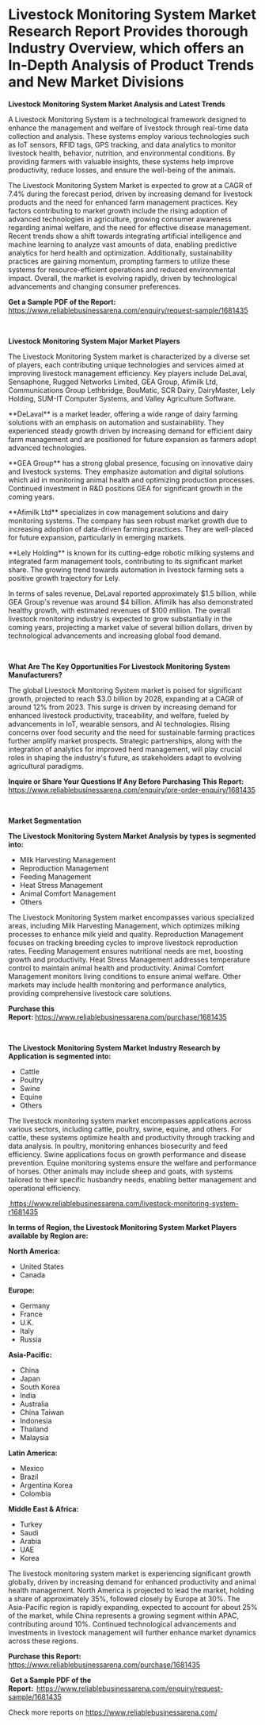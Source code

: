 <p><h1>Livestock Monitoring System Market Research Report Provides thorough Industry Overview, which offers an In-Depth Analysis of Product Trends and New Market Divisions</h1></p><p><strong>Livestock Monitoring System Market Analysis and Latest Trends</strong></p>
<p><p>A Livestock Monitoring System is a technological framework designed to enhance the management and welfare of livestock through real-time data collection and analysis. These systems employ various technologies such as IoT sensors, RFID tags, GPS tracking, and data analytics to monitor livestock health, behavior, nutrition, and environmental conditions. By providing farmers with valuable insights, these systems help improve productivity, reduce losses, and ensure the well-being of the animals.</p><p>The Livestock Monitoring System Market is expected to grow at a CAGR of 7.4% during the forecast period, driven by increasing demand for livestock products and the need for enhanced farm management practices. Key factors contributing to market growth include the rising adoption of advanced technologies in agriculture, growing consumer awareness regarding animal welfare, and the need for effective disease management. Recent trends show a shift towards integrating artificial intelligence and machine learning to analyze vast amounts of data, enabling predictive analytics for herd health and optimization. Additionally, sustainability practices are gaining momentum, prompting farmers to utilize these systems for resource-efficient operations and reduced environmental impact. Overall, the market is evolving rapidly, driven by technological advancements and changing consumer preferences.</p></p>
<p><strong>Get a Sample PDF of the Report:&nbsp;</strong> <a href="https://www.reliablebusinessarena.com/enquiry/request-sample/1681435?utm_campaign=2033&utm_medium=2&utm_source=Github&utm_content=ia&utm_term=02032025&utm_id=livestock-monitoring-system">https://www.reliablebusinessarena.com/enquiry/request-sample/1681435</a></p>
<p>&nbsp;</p>
<p><strong>Livestock Monitoring System Major Market Players</strong></p>
<p><p>The Livestock Monitoring System market is characterized by a diverse set of players, each contributing unique technologies and services aimed at improving livestock management efficiency. Key players include DeLaval, Sensaphone, Rugged Networks Limited, GEA Group, Afimilk Ltd, Communications Group Lethbridge, BouMatic, SCR Dairy, DairyMaster, Lely Holding, SUM-IT Computer Systems, and Valley Agriculture Software.</p><p>**DeLaval** is a market leader, offering a wide range of dairy farming solutions with an emphasis on automation and sustainability. They experienced steady growth driven by increasing demand for efficient dairy farm management and are positioned for future expansion as farmers adopt advanced technologies.</p><p>**GEA Group** has a strong global presence, focusing on innovative dairy and livestock systems. They emphasize automation and digital solutions which aid in monitoring animal health and optimizing production processes. Continued investment in R&D positions GEA for significant growth in the coming years.</p><p>**Afimilk Ltd** specializes in cow management solutions and dairy monitoring systems. The company has seen robust market growth due to increasing adoption of data-driven farming practices. They are well-placed for future expansion, particularly in emerging markets.</p><p>**Lely Holding** is known for its cutting-edge robotic milking systems and integrated farm management tools, contributing to its significant market share. The growing trend towards automation in livestock farming sets a positive growth trajectory for Lely.</p><p>In terms of sales revenue, DeLaval reported approximately $1.5 billion, while GEA Group's revenue was around $4 billion. Afimilk has also demonstrated healthy growth, with estimated revenues of $100 million. The overall livestock monitoring industry is expected to grow substantially in the coming years, projecting a market value of several billion dollars, driven by technological advancements and increasing global food demand.</p></p>
<p>&nbsp;</p>
<p><strong>What Are The Key Opportunities For Livestock Monitoring System Manufacturers?</strong></p>
<p><p>The global Livestock Monitoring System market is poised for significant growth, projected to reach $3.0 billion by 2028, expanding at a CAGR of around 12% from 2023. This surge is driven by increasing demand for enhanced livestock productivity, traceability, and welfare, fueled by advancements in IoT, wearable sensors, and AI technologies. Rising concerns over food security and the need for sustainable farming practices further amplify market prospects. Strategic partnerships, along with the integration of analytics for improved herd management, will play crucial roles in shaping the industry's future, as stakeholders adapt to evolving agricultural paradigms.</p></p>
<p><strong>Inquire or Share Your Questions If Any Before Purchasing This Report:</strong> <a href="https://www.reliablebusinessarena.com/enquiry/pre-order-enquiry/1681435?utm_campaign=2033&utm_medium=2&utm_source=Github&utm_content=ia&utm_term=02032025&utm_id=livestock-monitoring-system">https://www.reliablebusinessarena.com/enquiry/pre-order-enquiry/1681435</a></p>
<p>&nbsp;</p>
<p><strong>Market Segmentation</strong></p>
<p><strong>The Livestock Monitoring System Market Analysis by types is segmented into:</strong></p>
<p><ul><li>Milk Harvesting Management</li><li>Reproduction Management</li><li>Feeding Management</li><li>Heat Stress Management</li><li>Animal Comfort Management</li><li>Others</li></ul></p>
<p><p>The Livestock Monitoring System market encompasses various specialized areas, including Milk Harvesting Management, which optimizes milking processes to enhance milk yield and quality. Reproduction Management focuses on tracking breeding cycles to improve livestock reproduction rates. Feeding Management ensures nutritional needs are met, boosting growth and productivity. Heat Stress Management addresses temperature control to maintain animal health and productivity. Animal Comfort Management monitors living conditions to ensure animal welfare. Other markets may include health monitoring and performance analytics, providing comprehensive livestock care solutions.</p></p>
<p><strong>Purchase this Report:&nbsp;</strong><a href="https://www.reliablebusinessarena.com/purchase/1681435?utm_campaign=2033&utm_medium=2&utm_source=Github&utm_content=ia&utm_term=02032025&utm_id=livestock-monitoring-system">https://www.reliablebusinessarena.com/purchase/1681435</a></p>
<p>&nbsp;</p>
<p><strong>The Livestock Monitoring System Market Industry Research by Application is segmented into:</strong></p>
<p><ul><li>Cattle</li><li>Poultry</li><li>Swine</li><li>Equine</li><li>Others</li></ul></p>
<p><p>The livestock monitoring system market encompasses applications across various sectors, including cattle, poultry, swine, equine, and others. For cattle, these systems optimize health and productivity through tracking and data analysis. In poultry, monitoring enhances biosecurity and feed efficiency. Swine applications focus on growth performance and disease prevention. Equine monitoring systems ensure the welfare and performance of horses. Other animals may include sheep and goats, with systems tailored to their specific husbandry needs, enabling better management and operational efficiency.</p></p>
<p><a href="https://www.reliablebusinessarena.com/livestock-monitoring-system-r1681435?utm_campaign=2033&utm_medium=2&utm_source=Github&utm_content=ia&utm_term=02032025&utm_id=livestock-monitoring-system">&nbsp;https://www.reliablebusinessarena.com/livestock-monitoring-system-r1681435</a></p>
<p><strong>In terms of Region, the Livestock Monitoring System Market Players available by Region are:</strong></p>
<p>
    <p> <strong> North America: </strong>
        <ul>
            <li>United States</li>
            <li>Canada</li>
        </ul>
        </p> 
    <p> <strong> Europe: </strong>
        <ul>
            <li>Germany</li>
            <li>France</li>
            <li>U.K.</li>
            <li>Italy</li>
            <li>Russia</li>
        </ul>
        </p> 
    <p> <strong> Asia-Pacific: </strong>
        <ul>
            <li>China</li>
            <li>Japan</li>
            <li>South Korea</li>
            <li>India</li>
            <li>Australia</li>
            <li>China Taiwan</li>
            <li>Indonesia</li>
            <li>Thailand</li>
            <li>Malaysia</li>
        </ul>
        </p> 
    <p> <strong> Latin America: </strong>
        <ul>
            <li>Mexico</li>
            <li>Brazil</li>
            <li>Argentina Korea</li>
            <li>Colombia</li>
        </ul>
        </p> 
    <p> <strong> Middle East & Africa: </strong>
        <ul>
            <li>Turkey</li>
            <li>Saudi</li>
            <li>Arabia</li>
            <li>UAE</li>
            <li>Korea</li>
        </ul>
    </p>
    </p>
<p><p>The livestock monitoring system market is experiencing significant growth globally, driven by increasing demand for enhanced productivity and animal health management. North America is projected to lead the market, holding a share of approximately 35%, followed closely by Europe at 30%. The Asia-Pacific region is rapidly expanding, expected to account for about 25% of the market, while China represents a growing segment within APAC, contributing around 10%. Continued technological advancements and investments in livestock management will further enhance market dynamics across these regions.</p></p>
<p><strong>Purchase this Report: </strong><a href="https://www.reliablebusinessarena.com/purchase/1681435?utm_campaign=2033&utm_medium=2&utm_source=Github&utm_content=ia&utm_term=02032025&utm_id=livestock-monitoring-system">https://www.reliablebusinessarena.com/purchase/1681435</a></p>
<p>&nbsp;<strong>Get a Sample PDF of the Report:&nbsp;&nbsp;</strong><a href="https://www.reliablebusinessarena.com/enquiry/request-sample/1681435?utm_campaign=2033&utm_medium=2&utm_source=Github&utm_content=ia&utm_term=02032025&utm_id=livestock-monitoring-system">https://www.reliablebusinessarena.com/enquiry/request-sample/1681435</a></p>
<p><strong></strong></p>
<p>Check more reports on <a href="https://www.reliablebusinessarena.com/?utm_campaign=2033&utm_medium=2&utm_source=Github&utm_content=ia&utm_term=02032025&utm_id=livestock-monitoring-system">https://www.reliablebusinessarena.com/</a></p>